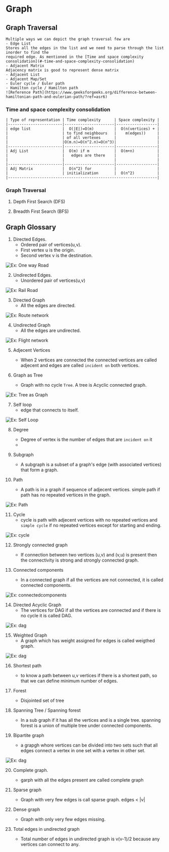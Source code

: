 # Graph
## Graph Traversal
    Multiple ways we can depict the graph traversal few are
    - Edge List
    Stores all the edges in the list and we need to parse through the list inorder to find the 
    required edge. As mentioned in the [Time and space complexity consolidation](#-time-and-space-complexity-consolidation)
    - Adjacent Matrix
    Adjacency matrix is good to represent dense matrix
    - Adjacent List
    - Adjacent Map/Set
    - Euler cycle / Euler path
    - Hamilton cycle / Hamilton path
    ![Reference Path](https://www.geeksforgeeks.org/difference-between-hamiltonian-path-and-eulerian-path/?ref=asr6)

### Time and space complexity consolidation
    | Type of representation | Time complexity      | Space complexity |
    |------------------------|----------------------|------------------|
    | edge list              |  O(|E|)=O(m)         |  O(n(vertices) + |
    |                        | to find neighbours   |    m(edges))     |
    |                        | of all vertexes      |                  |
    |                        |O(m.n)=O(n^2.n)=O(n^3)|                  |                  
    |------------------------|----------------------|------------------|
    | Adj List               |  O(m) if m           |  O(m+n)          |
    |                        |   edges are there    |                  |
    |                        |                      |                  |
    |------------------------|----------------------|------------------|
    | Adj Matrix             |  O(n^2) for          |                  |
    |                        | initialization       |  O(n^2)          |
    |------------------------------------------------------------------|  
### Graph Traversal
1. Depth First Search (DFS)
    
2. Breadth First Search (BFS)
    
## Graph Glossary
1. Directed Edges.
    - Ordered pair of vertices(u,v).
    - First vertex u is the origin.
    - Second vertex v is the destination.

![Ex: One way Road](https://github.com/ca-franco/algo/blob/main/assets/images/directededge.png)

2. Undirected Edges.
    - Unordered pair of vertices(u,v)
   
![Ex: Rail Road](https://github.com/ca-franco/algo/blob/main/assets/images/undirectededge.png)

3. Directed Graph
    - All the edges are directed.

![Ex: Route network](https://github.com/ca-franco/algo/blob/main/assets/images/directedgraph.png)

4. Undirected Graph
    - All the edges are undirected.

![Ex: Flight network](https://github.com/ca-franco/algo/blob/main/assets/images/undirectedgraph.png)
 
5. Adjecent Vertices
    - When 2 vertices are connected the connected vertices are called adjecent and edges are called 
      `incident on` both vertices.

6. Graph as Tree
    - Graph with no cycle `Tree`. A tree is Acyclic connected graph.

![Ex: Tree as Graph](https://github.com/ca-franco/algo/blob/main/assets/images/treegraph.png)

7. Self loop
    - edge that connects to itself.


![Ex: Self Loop](https://github.com/ca-franco/algo/blob/main/assets/images/selfloop.png)
 
8. Degree
    - Degree of vertex is the number of edges that are `incident on` it
    - 

9. Subgraph
    - A subgraph is a subset of a graph's edge (with associated vertices) that form a graph.

10. Path
    - A path is in a graph if sequence of adjecent vertices. simple path if path has no
    repeated vertices in the graph.

![Ex: Path](https://github.com/ca-franco/algo/blob/main/assets/images/path.png)

11. Cycle
    - cycle is path with adjecent vertices with no repeated vertices and `simple cycle` if
    no repeated vertices except for starting and ending.

![Ex: cycle](https://github.com/ca-franco/algo/blob/main/assets/images/cycle.png)

12. Strongly connected graph
    - If connection between two vertices (u,v) and (v,u) is present then 
    the connectivity is strong and strongly connected graph.

13. Connected components
    - In a connected graph if all the vertices are not connected, it is called connected components.

![Ex: connectedcomponents](https://github.com/ca-franco/algo/blob/main/assets/images/connectedcomponents.png)

14. Directed Acyclic Graph
    - The vertices for DAG if all the vertices are connected and if there is no cycle it is called DAG.

![Ex: dag](https://github.com/ca-franco/algo/blob/main/assets/images/dag.png)

15. Weighted Graph
    - A graph which has weight assigned for edges is called weigthed graph.

![Ex: dag](https://github.com/ca-franco/algo/blob/main/assets/images/weightedgraph.png)

16. Shortest path
    - to know a path between u,v vertices if there is a shortest path, so that we 
    can define minimum number of edges.

17. Forest
    - Disjointed set of tree

18. Spanning Tree / Spanning forest
    - In a sub graph if it has all the vertices and is a single tree. spanning forest is a union of 
    multiple tree under connected components.

19. Bipartite graph
    - a grapgh whore vertices can be divided into two sets such that all edges connect a vertex in one set with a vertex in other set.

![Ex: dag](https://github.com/ca-franco/algo/blob/main/assets/images/bipartitegraph.png)

20. Complete graph.
    - garph with all the edges present are called complete graph

21. Sparse graph
    - Graph with very few edges is call sparse graph. edges < |v|

22. Dense graph
    - Graph with only very few edges missing.

23. Total edges in undirected graph
    - Total number of edges in undirected graph is v(v-1)/2 because any vertices can connect to any.
    
